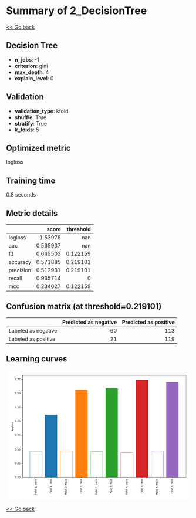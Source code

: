 # Summary of 2_DecisionTree

[<< Go back](../README.md)


## Decision Tree
- **n_jobs**: -1
- **criterion**: gini
- **max_depth**: 4
- **explain_level**: 0

## Validation
 - **validation_type**: kfold
 - **shuffle**: True
 - **stratify**: True
 - **k_folds**: 5

## Optimized metric
logloss

## Training time

0.8 seconds

## Metric details
|           |    score |   threshold |
|:----------|---------:|------------:|
| logloss   | 1.53978  |  nan        |
| auc       | 0.565937 |  nan        |
| f1        | 0.645503 |    0.122159 |
| accuracy  | 0.571885 |    0.219101 |
| precision | 0.512931 |    0.219101 |
| recall    | 0.935714 |    0        |
| mcc       | 0.234027 |    0.122159 |


## Confusion matrix (at threshold=0.219101)
|                     |   Predicted as negative |   Predicted as positive |
|:--------------------|------------------------:|------------------------:|
| Labeled as negative |                      60 |                     113 |
| Labeled as positive |                      21 |                     119 |

## Learning curves
![Learning curves](learning_curves.png)

[<< Go back](../README.md)
